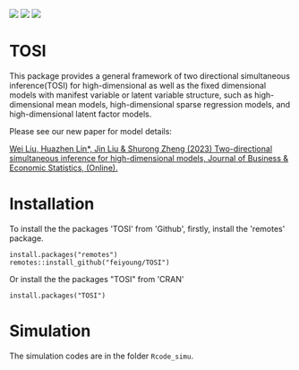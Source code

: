 <!-- badges: start -->

[![](https://www.r-pkg.org/badges/version-ago/TOSI)](https://cran.r-project.org/package=TOSI)
[![](https://cranlogs.r-pkg.org/badges/TOSI?color=orange)](https://cran.r-project.org/package=TOSI)
[![](https://cranlogs.r-pkg.org/badges/grand-total/TOSI?color=orange)](https://cran.r-project.org/package=TOSI)
<!-- badges: end -->

# TOSI
This package provides a general framework of two directional simultaneous inference(TOSI) for high-dimensional  as well as the fixed dimensional models with manifest variable or latent variable structure, such as high-dimensional mean models, high-dimensional sparse regression models, and high-dimensional latent factor models. 

Please see our new paper for model details:

[Wei Liu, Huazhen Lin*, Jin Liu & Shurong Zheng (2023) Two-directional simultaneous inference for high-dimensional models, Journal of Business & Economic Statistics, (Online).](https://doi.org/10.1080/07350015.2023.2191672)


# Installation

To install the the packages 'TOSI' from 'Github', firstly, install the 'remotes' package.
```{Rmd}
install.packages("remotes")
remotes::install_github("feiyoung/TOSI")
```
Or install the the packages "TOSI" from 'CRAN'
```{Rmd}
install.packages("TOSI")
```

# Simulation
The simulation codes are in the folder `Rcode_simu`.
